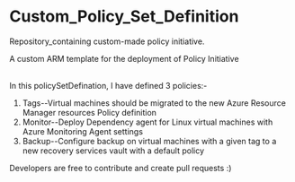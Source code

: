 # Custom_Policy_Set_Definition
Repository_containing custom-made policy initiative.
<p>
A custom ARM template for the deployment of Policy Initiative</p>
<br>
In this policySetDefination, I have defined 3 policies:-
<ol>
  <li>
  Tags--Virtual machines should be migrated to the new Azure Resource Manager resources Policy definition
  </li>
  <li>
    Monitor--Deploy Dependency agent for Linux virtual machines with Azure Monitoring Agent settings
  </li>
  <li>
     Backup--Configure backup on virtual machines with a given tag to a new recovery services vault with a default policy
  </li>
</ol>
<p>
Developers are free to contribute and create pull requests :)
</p>


